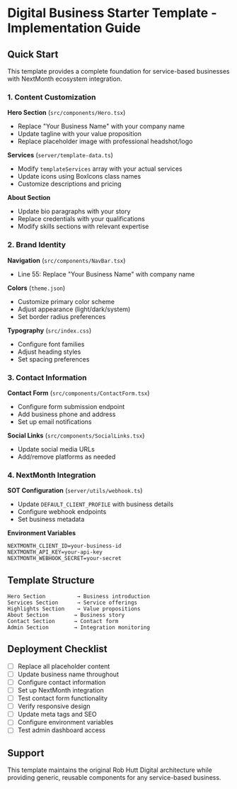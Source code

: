 # Digital Business Starter Template - Implementation Guide

## Quick Start

This template provides a complete foundation for service-based businesses with NextMonth ecosystem integration.

### 1. Content Customization

**Hero Section** (`src/components/Hero.tsx`)
- Replace "Your Business Name" with your company name
- Update tagline with your value proposition
- Replace placeholder image with professional headshot/logo

**Services** (`server/template-data.ts`)
- Modify `templateServices` array with your actual services
- Update icons using BoxIcons class names
- Customize descriptions and pricing

**About Section**
- Update bio paragraphs with your story
- Replace credentials with your qualifications
- Modify skills sections with relevant expertise

### 2. Brand Identity

**Navigation** (`src/components/NavBar.tsx`)
- Line 55: Replace "Your Business Name" with company name

**Colors** (`theme.json`)
- Customize primary color scheme
- Adjust appearance (light/dark/system)
- Set border radius preferences

**Typography** (`src/index.css`)
- Configure font families
- Adjust heading styles
- Set spacing preferences

### 3. Contact Information

**Contact Form** (`src/components/ContactForm.tsx`)
- Configure form submission endpoint
- Add business phone and address
- Set up email notifications

**Social Links** (`src/components/SocialLinks.tsx`)
- Update social media URLs
- Add/remove platforms as needed

### 4. NextMonth Integration

**SOT Configuration** (`server/utils/webhook.ts`)
- Update `DEFAULT_CLIENT_PROFILE` with business details
- Configure webhook endpoints
- Set business metadata

**Environment Variables**
```env
NEXTMONTH_CLIENT_ID=your-business-id
NEXTMONTH_API_KEY=your-api-key
NEXTMONTH_WEBHOOK_SECRET=your-secret
```

## Template Structure

```
Hero Section          → Business introduction
Services Section      → Service offerings  
Highlights Section    → Value propositions
About Section        → Business story
Contact Section      → Contact form
Admin Section        → Integration monitoring
```

## Deployment Checklist

- [ ] Replace all placeholder content
- [ ] Update business name throughout
- [ ] Configure contact information
- [ ] Set up NextMonth integration
- [ ] Test contact form functionality
- [ ] Verify responsive design
- [ ] Update meta tags and SEO
- [ ] Configure environment variables
- [ ] Test admin dashboard access

## Support

This template maintains the original Rob Hutt Digital architecture while providing generic, reusable components for any service-based business.